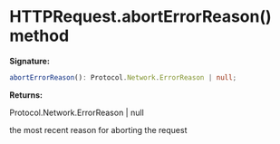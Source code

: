 # HTTPRequest.abortErrorReason() method

**Signature:**

```typescript
abortErrorReason(): Protocol.Network.ErrorReason | null;
```

**Returns:**

Protocol.Network.ErrorReason \| null

the most recent reason for aborting the request
